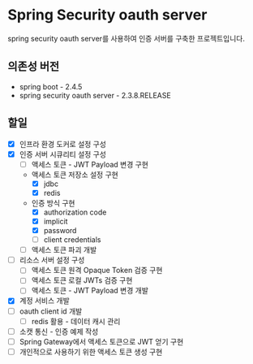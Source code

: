 # Spring Security oauth server

spring security oauth server를 사용하여 인증 서버를 구축한 프로젝트입니다.

## 의존성 버전

- spring boot - 2.4.5
- spring security oauth server - 2.3.8.RELEASE

## 할일

- [x] 인프라 환경 도커로 설정 구성
- [x] 인증 서버 시큐리티 설정 구성
  - [ ] 액세스 토큰 - JWT Payload 변경 구현
  - 액세스 토큰 저장소 설정 구현
    - [x] jdbc
    - [x] redis
  - 인증 방식 구현
    - [x] authorization code
    - [x] implicit
    - [x] password
    - [ ] client credentials
  - [ ] 액세스 토큰 파괴 개발
- [ ] 리소스 서버 설정 구성
  - [ ] 액세스 토큰 원격 Opaque Token 검증 구현
  - [ ] 액세스 토큰 로컬 JWTs 검증 구현
  - [ ] 액세스 토큰 - JWT Payload 변경 개발
- [x] 계정 서비스 개발
- [ ] oauth client id 개발
  - [ ] redis 활용 - 데이터 캐시 관리
- [ ] 소캣 통신 - 인증 예제 작성
- [ ] Spring Gateway에서 액세스 토큰으로 JWT 얻기 구현
- [ ] 개인적으로 사용하기 위한 액세스 토큰 생성 구현